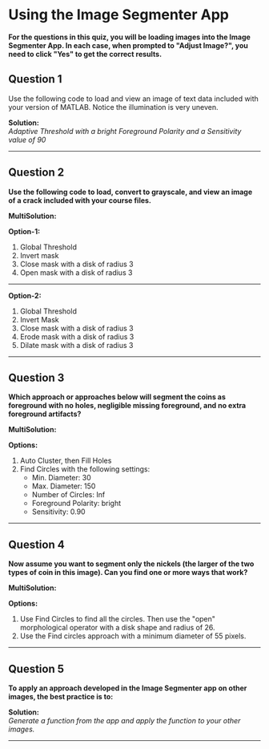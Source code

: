 # Using the Image Segmenter App


**For the questions in this quiz, you will be loading images into the Image Segmenter App. In each case, when prompted to "Adjust Image?", you need to click "Yes" to get the correct results.**

## Question 1


Use the following code to load and view an image of text data included with your version of MATLAB. Notice the illumination is very uneven.

**Solution:**  
*Adaptive Threshold with a bright Foreground Polarity and a Sensitivity value of 90*

---

## Question 2

**Use the following code to load, convert to grayscale, and view an image of a crack included with your course files.**

**MultiSolution:**

**Option-1:**
1. Global Threshold 
2. Invert mask 
3. Close mask with a disk of radius 3 
4. Open mask with a disk of radius 3 

---

**Option-2:**
1. Global Threshold
2. Invert Mask
3. Close mask with a disk of radius 3 
4. Erode mask with a disk of radius 3
5. Dilate mask with a disk of radius 3

---

## Question 3

**Which approach or approaches below will segment the coins as foreground with no holes, negligible missing foreground, and no extra foreground artifacts?**

**MultiSolution:**

**Options:**
1. Auto Cluster, then Fill Holes 
2. Find Circles with the following settings:
   - Min. Diameter: 30 
   - Max. Diameter: 150 
   - Number of Circles: Inf
   - Foreground Polarity: bright
   - Sensitivity: 0.90

---

## Question 4

**Now assume you want to segment only the nickels (the larger of the two types of coin in this image). Can you find one or more ways that work?**

**MultiSolution:**

**Options:**
1. Use Find Circles to find all the circles. Then use the "open" morphological operator with a disk shape and radius of 26.
2. Use the Find circles approach with a minimum diameter of 55 pixels.

---

## Question 5

**To apply an approach developed in the Image Segmenter app on other images, the best practice is to:**

**Solution:**  
*Generate a function from the app and apply the function to your other images.*

---
